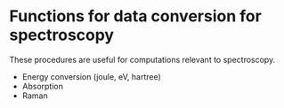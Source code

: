 # Functions for data conversion for spectroscopy

These procedures are useful for computations relevant to spectroscopy.

 - Energy conversion (joule, eV, hartree)
 - Absorption
 - Raman
